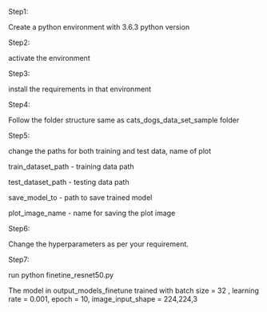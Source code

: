Step1:

Create a python environment with 3.6.3 python version

Step2:

activate the environment

Step3:

install the requirements in that environment

Step4:

Follow the folder structure same as cats_dogs_data_set_sample folder 

Step5:

change the paths for both training and test data, name of plot 

train_dataset_path - training data path

test_dataset_path - testing data path

save_model_to - path to save trained model

plot_image_name - name for saving the plot image

Step6:

Change the hyperparameters as per your requirement.

Step7:

run python finetine_resnet50.py


The model in output_models_finetune trained with batch size = 32 , learning rate = 0.001, epoch = 10, image_input_shape = 224,224,3